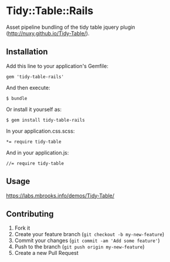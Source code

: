 # Tidy::Table::Rails

Asset pipeline bundling of the tidy table jquery plugin (http://nuxy.github.io/Tidy-Table/).

## Installation

Add this line to your application's Gemfile:

    gem 'tidy-table-rails'

And then execute:

    $ bundle

Or install it yourself as:

    $ gem install tidy-table-rails

In your application.css.scss:

    *= require tidy-table

And in your application.js:

    //= require tidy-table

## Usage

https://labs.mbrooks.info/demos/Tidy-Table/

## Contributing

1. Fork it
2. Create your feature branch (`git checkout -b my-new-feature`)
3. Commit your changes (`git commit -am 'Add some feature'`)
4. Push to the branch (`git push origin my-new-feature`)
5. Create a new Pull Request
